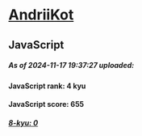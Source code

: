 # [AndriiKot](https://www.codewars.com/users/AndriiKot) 
## JavaScript

##### As of 2024-11-17 19:37:27 uploaded:

#### JavaScript rank: 4 kyu

#### JavaScript score: 655

##### [8-kyu: 0](https://github.com/AndriiKot/JavaScript__CodeWars/tree/main/kyu-8)

